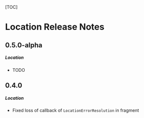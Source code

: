 [TOC]
# Location Release Notes
## 0.5.0-alpha
##### Location
* TODO
## 0.4.0
##### Location
* Fixed loss of callback of `LocationErrorResolution` in fragment